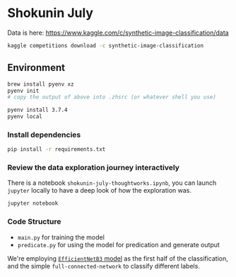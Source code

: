 # Shokunin July

Data is here: https://www.kaggle.com/c/synthetic-image-classification/data

```sh
kaggle competitions download -c synthetic-image-classification
```

## Environment 

```sh
brew install pyenv xz
pyenv init
# copy the output of above into .zhsrc (or whatever shell you use)

pyenv install 3.7.4
pyenv local
```

### Install dependencies

```sh
pip install -r requirements.txt
```

### Review the data exploration journey interactively

There is a notebook `shokunin-july-thoughtworks.ipynb`, you can launch `jupyter` locally to have a deep look of how the exploration was.

```sh
jupyter notebook
```

### Code Structure

- `main.py` for training the model
- `predicate.py` for using the model for predication and generate output

We're employing [`EfficientNetB3` model](https://arxiv.org/abs/1905.11946) as the first half of the classification, and the simple `full-connected-network` to classify different labels.